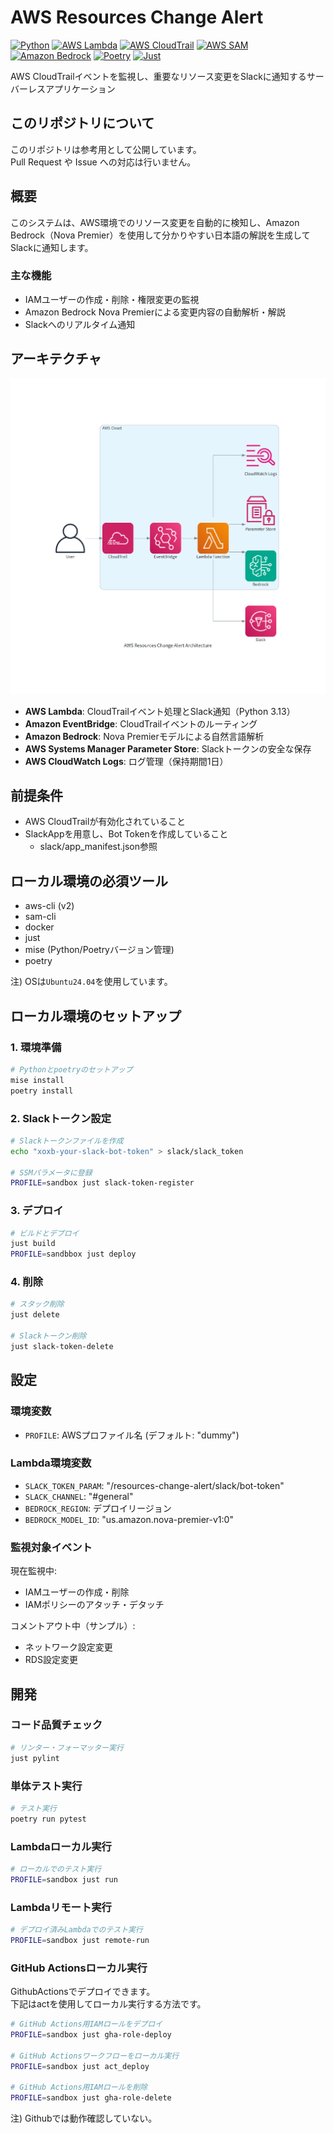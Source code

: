 # AWS Resources Change Alert

[![Python](https://img.shields.io/badge/Python-3.13-blue.svg)](https://www.python.org/)
[![AWS Lambda](https://img.shields.io/badge/AWS-Lambda-orange.svg)](https://aws.amazon.com/lambda/)
[![AWS CloudTrail](https://img.shields.io/badge/AWS-CloudTrail-orange.svg)](https://aws.amazon.com/cloudtrail/)
[![AWS SAM](https://img.shields.io/badge/AWS-SAM-orange.svg)](https://aws.amazon.com/serverless/sam/)
[![Amazon Bedrock](https://img.shields.io/badge/Amazon-Bedrock-purple.svg)](https://aws.amazon.com/bedrock/)
[![Poetry](https://img.shields.io/badge/Poetry-dependency%20management-blue.svg)](https://python-poetry.org/)
[![Just](https://img.shields.io/badge/Just-task%20runner-green.svg)](https://github.com/casey/just)

AWS CloudTrailイベントを監視し、重要なリソース変更をSlackに通知するサーバーレスアプリケーション

## このリポジトリについて

このリポジトリは参考用として公開しています。  
Pull Request や Issue への対応は行いません。

## 概要

このシステムは、AWS環境でのリソース変更を自動的に検知し、Amazon Bedrock（Nova Premier）を使用して分かりやすい日本語の解説を生成してSlackに通知します。

### 主な機能

- IAMユーザーの作成・削除・権限変更の監視
- Amazon Bedrock Nova Premierによる変更内容の自動解析・解説
- Slackへのリアルタイム通知

## アーキテクチャ

<img src="generated-diagrams/architecture.png" alt="Architecture Diagram" width="600">

- **AWS Lambda**: CloudTrailイベント処理とSlack通知（Python 3.13）
- **Amazon EventBridge**: CloudTrailイベントのルーティング
- **Amazon Bedrock**: Nova Premierモデルによる自然言語解析
- **AWS Systems Manager Parameter Store**: Slackトークンの安全な保存
- **AWS CloudWatch Logs**: ログ管理（保持期間1日）

## 前提条件

- AWS CloudTrailが有効化されていること
- SlackAppを用意し、Bot Tokenを作成していること
  - slack/app_manifest.json参照

## ローカル環境の必須ツール

- aws-cli (v2)
- sam-cli
- docker
- just
- mise (Python/Poetryバージョン管理)
- poetry

注) OSは`Ubuntu24.04`を使用しています。

## ローカル環境のセットアップ

### 1. 環境準備

```bash
# Pythonとpoetryのセットアップ
mise install
poetry install
```

### 2. Slackトークン設定

```bash
# Slackトークンファイルを作成
echo "xoxb-your-slack-bot-token" > slack/slack_token

# SSMパラメータに登録
PROFILE=sandbox just slack-token-register
```

### 3. デプロイ

```bash
# ビルドとデプロイ
just build
PROFILE=sandbbox just deploy
```

### 4. 削除

```bash
# スタック削除
just delete

# Slackトークン削除
just slack-token-delete
```

## 設定

### 環境変数

- `PROFILE`: AWSプロファイル名 (デフォルト: "dummy")

### Lambda環境変数

- `SLACK_TOKEN_PARAM`: "/resources-change-alert/slack/bot-token"
- `SLACK_CHANNEL`: "#general"
- `BEDROCK_REGION`: デプロイリージョン
- `BEDROCK_MODEL_ID`: "us.amazon.nova-premier-v1:0"

### 監視対象イベント

現在監視中:
- IAMユーザーの作成・削除
- IAMポリシーのアタッチ・デタッチ

コメントアウト中（サンプル）:
- ネットワーク設定変更
- RDS設定変更

## 開発

### コード品質チェック

```bash
# リンター・フォーマッター実行
just pylint
```

### 単体テスト実行

```bash
# テスト実行
poetry run pytest
```


### Lambdaローカル実行

```bash
# ローカルでのテスト実行
PROFILE=sandbox just run
```

### Lambdaリモート実行

```bash
# デプロイ済みLambdaでのテスト実行
PROFILE=sandbox just remote-run
```

### GitHub Actionsローカル実行

GithubActionsでデプロイできます。  
下記はactを使用してローカル実行する方法です。

```bash
# GitHub Actions用IAMロールをデプロイ
PROFILE=sandbox just gha-role-deploy

# GitHub Actionsワークフローをローカル実行
PROFILE=sandbox just act_deploy

# GitHub Actions用IAMロールを削除
PROFILE=sandbox just gha-role-delete
```

注) Githubでは動作確認していない。
